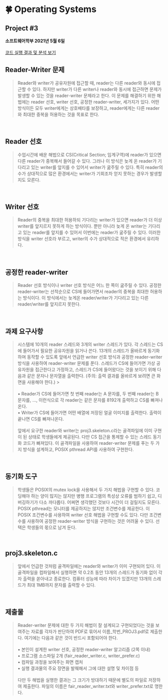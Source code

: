 # 🍀 Operating Systems 
## **Project #3**

**소프트웨어학부 2021년 5월 6일**
<br><br>
[코드 실행 결과 및 분석 보기](https://mksmk.notion.site/Operating-Systems-Project-3-004529bfe97c4b2bb22b87dd5cb02133)

## Reader-Writer 문제
>Reader와 writer가 공유자원에 접근할 때, reader는 다른 reader와 동시에 접근할 수 있다. 하지만 writer가 다른 writer나 reader와 동시에 접근하면 문제가 발생할 수 있는 것을 reader-writer 문제라고 한다. 이 문제를 해결하기 위한 해법에는 reader 선호, writer 선호, 공정한 reader-writer, 세가지가 있다. 어떤 방식이든 모두 writer에게는 상호배타를 보장하고, reader에게는 다른 reader와 최대한 중복을 허용하는 것을 목표로 한다.

<br>

## Reader 선호
>수업시간에 배운 해법으로 CS(Critical Section; 임계구역)에 reader가 있으면 다른 reader가 중복해서 들어갈 수 있다. 그러나 이 방식은 늦게 온 reader가 기다리고 있는 writer를 앞지를 수 있어서 writer가 굶주릴 수 있다. 특히 reader의 수가 상대적으로 많은 환경에서는 writer가 기회조차 얻지 못하는 경우가 발생할지도 모른다.

<br>

## Writer 선호
>Reader의 중복을 최대한 허용하되 기다리는 writer가 있으면 reader가 더 이상 writer를 앞지르지 못하게 하는 방식이다. 뿐만 아니라 늦게 온 writer는 기다리고 있는 reader를 앞지를 수 있어서 이번에는 reader가 굶주릴 수 있다. 이러한 방식을 writer 선호라 부르고, writer의 수가 상대적으로 적은 환경에서 유리하다.

<br>

## 공정한 reader-writer
>Reader 선호 방식이나 writer 선호 방식은 어느 한 쪽이 굶주릴 수 있다. 공정한 reader-writer는 선착순으로 CS에 들어가면서 reader의 중복을 최대한 허용하는 방식이다. 이 방식에서는 늦게온 reader/writer가 기다리고 있는 다른 reader/writer를 앞지르지 못한다.

<br>

## **과제 요구사항**
>시스템에 10개의 reader 스레드와 3개의 writer 스레드가 있다. 각 스레드는 CS에 들어가서 필요한 공유자원을 읽거나 쓴다. 13개의 스레드가 올바르게 동기화하며 동작할 수 있도록 앞에서 언급한 writer 선호 방식과 공정한 reader-writer 방식을 사용하여 reader-writer 문제를 푼다. 스레드가 CS에 들어가면 가상 공유자원을 접근한다고 가정하고, 스레드가 CS에 들어왔다는 것을 보이기 위해 다음과 같은 문자나 문자열을 출력한다. (주의: 출력 결과를 올바르게 보려면 큰 화면을 사용해야 한다.) ><br> 
><br>
> • Reader가 CS에 들어가면 첫 번째 reader는 A 문자를, 두 번째 reader는 B 문자를, ..., 이런식으로 각 reader는 같은 문자를 8192개 출력하고 CS를 빠져나온다.<br>
>• Writer가 CS에 들어가면 어떤 배열에 저장된 얼굴 이미지를 출력한다. 출력이 끝나면 CS를 빠져나온다.
><br>
><br>
>앞에서 요구한 reader와 writer는 proj3.skeleton.c라는 골격파일에 이미 구현이 된 상태로 학생들에게 제공된다. 다만 CS 접근을 통제할 수 있는 스레드 동기화 코드가 빠져있다. 이 골격파일을 사용하여 reader-writer 문제를 푸는 두 가지 방식을 설계하고, POSIX pthread API를 사용하여 구현한다.

<br>

## 동기화 도구
> 학생들은 POSIX의 mutex lock을 사용해서 두 가지 해법을 구현할 수 있다. 코딩해야 하는 양이 많지는 않지만 병행 프로그램의 특성상 오류를 범하기 쉽고, 디버깅하기가 다소 까다롭다. 어쩌면 생각했던 것보다 시간이 더 걸릴지도 모른다. POSIX pthread는 모니터를 제공하지는 않지만 조건변수를 제공한다. 이 POSIX 조건변수를 사용하여 writer 선호 해법을 구현할 수도 있다. 다만 조건변수를 사용하여 공정한 reader-writer 방식을 구현하는 것은 어려울 수 있다. 선택은
학생들의 몫으로 남겨 둔다.

<br>

## proj3.skeleton.c
> 앞에서 언급한 것처럼 골격파일에는 reader와 writer가 이미 구현되어 있다. 이 골격파일을 컴파일해서 실행하면 약 0.2초 동안 13개의 스레드가 동기화 없이 각자 출력을 쏟아내고 종료한다. 컴퓨터 성능에 따라 차이가 있겠지만 13개의 스레드가 최대 1MB까지 문자를 출력할 수 있다.

<br>

## **제출물**
> Reader-writer 문제에 대한 두 가지 해법이 잘 설계되고 구현되었다는 것을 보여주는 자료를 각자가 판단하여 PDF로 묶어서 이름_학번_PROJ3.pdf로 제출한다. 여기에는 다음과 같은 것이 반드시 포함되어야 한다.
> <br>
> <br>
> • 본인이 설계한 writer 선호, 공정한 reader-writer 알고리즘 (2쪽 이내)<br>
> • 프로그램 소스파일 2개 (fair_reader_writer.c, writer_prefer.c)<br>
> • 컴파일 과정을 보여주는 화면 캡처<br>
> • 실행 결과물의 주요 장면을 발췌해서 그에 대한 설명 및 차이점 등<br>
> <br>
> 다만 두 해법을 실행한 결과는 그 크기가 방대하기 때문에 별도의 파일로 저장하여 제출한다. 파일의 이름은 fair_reader_writer.txt와 writer_prefer.txt로 명한다.

